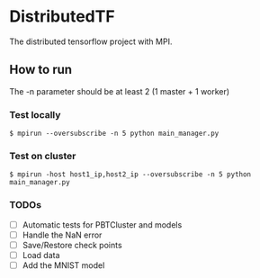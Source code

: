 # DistributedTF
The distributed tensorflow project with MPI.

## How to run
The -n parameter should be at least 2 (1 master + 1 worker)
### Test locally
```shell=
$ mpirun --oversubscribe -n 5 python main_manager.py
```
### Test on cluster
```shell=
$ mpirun -host host1_ip,host2_ip --oversubscribe -n 5 python main_manager.py
```

### TODOs
- [ ] Automatic tests for PBTCluster and models
- [ ] Handle the NaN error
- [ ] Save/Restore check points
- [ ] Load data
- [ ] Add the MNIST model